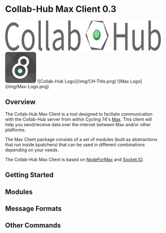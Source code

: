 # Collab-Hub Max Client 0.3

<img src="/img/CH-Title.png" alt="Collab-Hub Logo" height="100"/>
<img src="/img/Max-Logo.png" alt="Max Logo" height="100"/>
![Collab-Hub Logo](/img/CH-Title.png) ![Max Logo](/img/Max-Logo.png)

## Overview

The Collab-Hub Max Client is a tool designed to faciliate communication with the Collab-Hub server from within Cycling 74's [Max](https://cycling74.com/products/max). This client will help you send/receive data over the internet between Max and/or other platforms.

The Max Client package consists of a set of modules (built as abstractions that run inside bpatchers) that can be used in different combinations depending on your needs. 

The Collab-Hub Max Client is based on [NodeForMax](https://docs.cycling74.com/nodeformax/api/) and [Socket.IO](https://socket.io). 

## Getting Started
## Modules
## Message Formats
## Other Commands